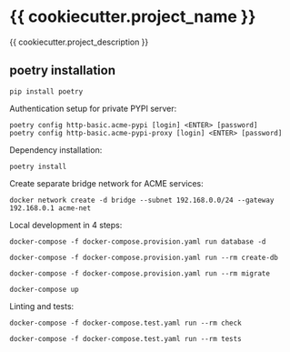 # {{ cookiecutter.project_name }}

{{ cookiecutter.project_description }}

## poetry installation

```shell
pip install poetry
```

Authentication setup for private PYPI server:

```shell
poetry config http-basic.acme-pypi [login] <ENTER> [password]
poetry config http-basic.acme-pypi-proxy [login] <ENTER> [password]
```

Dependency installation:

```shell
poetry install
```

Create separate bridge network for ACME services:

```shell
docker network create -d bridge --subnet 192.168.0.0/24 --gateway 192.168.0.1 acme-net
```

Local development in 4 steps:

```shell
docker-compose -f docker-compose.provision.yaml run database -d

docker-compose -f docker-compose.provision.yaml run --rm create-db

docker-compose -f docker-compose.provision.yaml run --rm migrate

docker-compose up
```

Linting and tests:


```shell
docker-compose -f docker-compose.test.yaml run --rm check

docker-compose -f docker-compose.test.yaml run --rm tests
```

